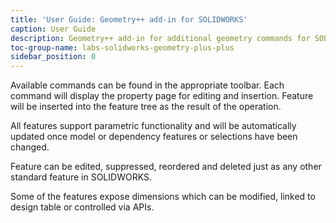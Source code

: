 ```yaml
---
title: 'User Guide: Geometry++ add-in for SOLIDWORKS'
caption: User Guide
description: Geometry++ add-in for additional geometry commands for SOLIDWORKS usage instructions
toc-group-name: labs-solidworks-geometry-plus-plus
sidebar_position: 0
---
```

Available commands can be found in the appropriate toolbar. Each command will display the property page for editing and insertion. Feature will be inserted into the feature tree as the result of the operation.

All features support parametric functionality and will be automatically updated once model or dependency features or selections have been changed.

Feature can be edited, suppressed, reordered and deleted just as any other standard feature in SOLIDWORKS.

Some of the features expose dimensions which can be modified, linked to design table or controlled via APIs.